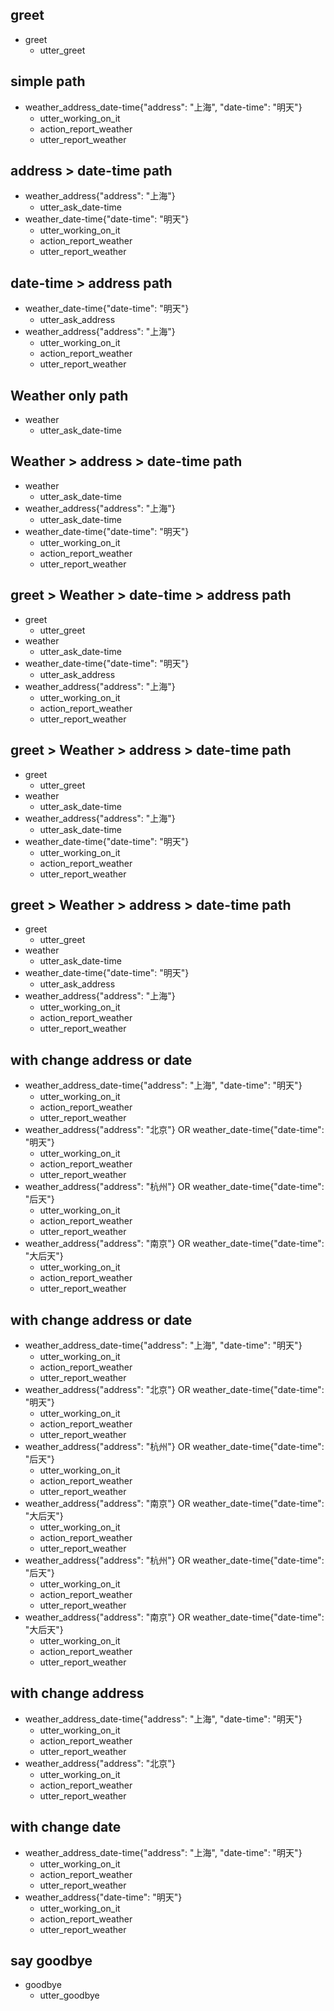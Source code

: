 ## greet
* greet
  - utter_greet

## simple path
* weather_address_date-time{"address": "上海", "date-time": "明天"}
  - utter_working_on_it
  - action_report_weather
  - utter_report_weather

## address > date-time path
* weather_address{"address": "上海"}
  - utter_ask_date-time
* weather_date-time{"date-time": "明天"}
  - utter_working_on_it
  - action_report_weather
  - utter_report_weather

## date-time > address path
* weather_date-time{"date-time": "明天"}
  - utter_ask_address
* weather_address{"address": "上海"}
  - utter_working_on_it
  - action_report_weather
  - utter_report_weather

## Weather only path
* weather
  - utter_ask_date-time

## Weather > address > date-time path
* weather
  - utter_ask_date-time
* weather_address{"address": "上海"}
  - utter_ask_date-time
* weather_date-time{"date-time": "明天"}
  - utter_working_on_it
  - action_report_weather
  - utter_report_weather

## greet > Weather > date-time > address path
* greet
  - utter_greet
* weather
  - utter_ask_date-time
* weather_date-time{"date-time": "明天"}
  - utter_ask_address
* weather_address{"address": "上海"}
  - utter_working_on_it
  - action_report_weather
  - utter_report_weather

## greet > Weather > address > date-time path
* greet
  - utter_greet
* weather
  - utter_ask_date-time
* weather_address{"address": "上海"}
  - utter_ask_date-time
* weather_date-time{"date-time": "明天"}
  - utter_working_on_it
  - action_report_weather
  - utter_report_weather

## greet > Weather > address > date-time path
* greet
  - utter_greet
* weather
  - utter_ask_date-time
* weather_date-time{"date-time": "明天"}
  - utter_ask_address
* weather_address{"address": "上海"}
  - utter_working_on_it
  - action_report_weather
  - utter_report_weather
  
## with change address or date
* weather_address_date-time{"address": "上海", "date-time": "明天"}
  - utter_working_on_it
  - action_report_weather
  - utter_report_weather
* weather_address{"address": "北京"} OR weather_date-time{"date-time": "明天"}
  - utter_working_on_it
  - action_report_weather
  - utter_report_weather
* weather_address{"address": "杭州"} OR weather_date-time{"date-time": "后天"}
  - utter_working_on_it
  - action_report_weather
  - utter_report_weather
* weather_address{"address": "南京"} OR weather_date-time{"date-time": "大后天"}
  - utter_working_on_it
  - action_report_weather
  - utter_report_weather
  
## with change address or date
* weather_address_date-time{"address": "上海", "date-time": "明天"}
  - utter_working_on_it
  - action_report_weather
  - utter_report_weather
* weather_address{"address": "北京"} OR weather_date-time{"date-time": "明天"}
  - utter_working_on_it
  - action_report_weather
  - utter_report_weather
* weather_address{"address": "杭州"} OR weather_date-time{"date-time": "后天"}
  - utter_working_on_it
  - action_report_weather
  - utter_report_weather
* weather_address{"address": "南京"} OR weather_date-time{"date-time": "大后天"}
  - utter_working_on_it
  - action_report_weather
  - utter_report_weather
* weather_address{"address": "杭州"} OR weather_date-time{"date-time": "后天"}
  - utter_working_on_it
  - action_report_weather
  - utter_report_weather
* weather_address{"address": "南京"} OR weather_date-time{"date-time": "大后天"}
  - utter_working_on_it
  - action_report_weather
  - utter_report_weather
 
## with change address
* weather_address_date-time{"address": "上海", "date-time": "明天"}
  - utter_working_on_it
  - action_report_weather
  - utter_report_weather
* weather_address{"address": "北京"}
  - utter_working_on_it
  - action_report_weather
  - utter_report_weather
  
## with change date
* weather_address_date-time{"address": "上海", "date-time": "明天"}
  - utter_working_on_it
  - action_report_weather
  - utter_report_weather
* weather_address{"date-time": "明天"}
  - utter_working_on_it
  - action_report_weather
  - utter_report_weather

## say goodbye
* goodbye
  - utter_goodbye